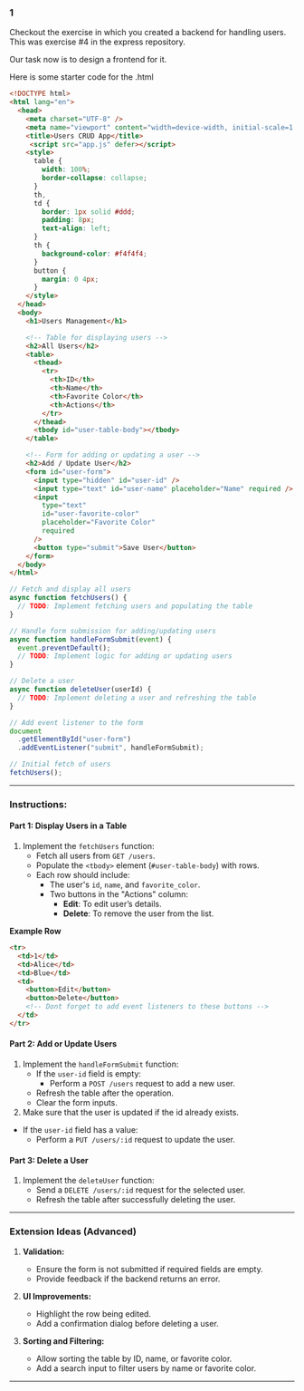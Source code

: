 ### 1

Checkout the exercise in which you created a backend for handling users. This was exercise #4 in the express repository.

Our task now is to design a frontend for it.

Here is some starter code for the .html

```html
<!DOCTYPE html>
<html lang="en">
  <head>
    <meta charset="UTF-8" />
    <meta name="viewport" content="width=device-width, initial-scale=1.0" />
    <title>Users CRUD App</title>
     <script src="app.js" defer></script>
    <style>
      table {
        width: 100%;
        border-collapse: collapse;
      }
      th,
      td {
        border: 1px solid #ddd;
        padding: 8px;
        text-align: left;
      }
      th {
        background-color: #f4f4f4;
      }
      button {
        margin: 0 4px;
      }
    </style>
  </head>
  <body>
    <h1>Users Management</h1>

    <!-- Table for displaying users -->
    <h2>All Users</h2>
    <table>
      <thead>
        <tr>
          <th>ID</th>
          <th>Name</th>
          <th>Favorite Color</th>
          <th>Actions</th>
        </tr>
      </thead>
      <tbody id="user-table-body"></tbody>
    </table>

    <!-- Form for adding or updating a user -->
    <h2>Add / Update User</h2>
    <form id="user-form">
      <input type="hidden" id="user-id" />
      <input type="text" id="user-name" placeholder="Name" required />
      <input
        type="text"
        id="user-favorite-color"
        placeholder="Favorite Color"
        required
      />
      <button type="submit">Save User</button>
    </form>
  </body>
</html>
```


```javascript
// Fetch and display all users
async function fetchUsers() {
  // TODO: Implement fetching users and populating the table
}

// Handle form submission for adding/updating users
async function handleFormSubmit(event) {
  event.preventDefault();
  // TODO: Implement logic for adding or updating users
}

// Delete a user
async function deleteUser(userId) {
  // TODO: Implement deleting a user and refreshing the table
}

// Add event listener to the form
document
  .getElementById("user-form")
  .addEventListener("submit", handleFormSubmit);

// Initial fetch of users
fetchUsers();
```

---

### **Instructions:**

#### **Part 1: Display Users in a Table**

1. Implement the `fetchUsers` function:
   - Fetch all users from `GET /users`.
   - Populate the `<tbody>` element (`#user-table-body`) with rows.
   - Each row should include:
     - The user's `id`, `name`, and `favorite_color`.
     - Two buttons in the "Actions" column:
       - **Edit**: To edit user’s details.
       - **Delete**: To remove the user from the list.

**Example Row**

```html
<tr>
  <td>1</td>
  <td>Alice</td>
  <td>Blue</td>
  <td>
    <button>Edit</button>
    <button>Delete</button>
    <!-- Dont forget to add event listeners to these buttons -->
  </td>
</tr>
```

#### **Part 2: Add or Update Users**

1. Implement the `handleFormSubmit` function:
   - If the `user-id` field is empty:
     - Perform a `POST /users` request to add a new user.
   - Refresh the table after the operation.
   - Clear the form inputs.
2. Make sure that the user is updated if the id already exists.

- If the `user-id` field has a value:
  - Perform a `PUT /users/:id` request to update the user.

#### **Part 3: Delete a User**

1. Implement the `deleteUser` function:
   - Send a `DELETE /users/:id` request for the selected user.
   - Refresh the table after successfully deleting the user.


---

### **Extension Ideas (Advanced)**

1. **Validation:**

   - Ensure the form is not submitted if required fields are empty.
   - Provide feedback if the backend returns an error.

2. **UI Improvements:**

   - Highlight the row being edited.
   - Add a confirmation dialog before deleting a user.

3. **Sorting and Filtering:**
   - Allow sorting the table by ID, name, or favorite color.
   - Add a search input to filter users by name or favorite color.

---
